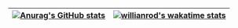 |[![Anurag's GitHub stats](https://github-readme-stats.vercel.app/api?username=StableAgOH&show_icons=true)](https://github.com/anuraghazra/github-readme-stats)|[![willianrod's wakatime stats](https://github-readme-stats.vercel.app/api/wakatime?username=AgOH&langs_count=5&custom_title=AgOH's%20Wakatime%20Stats)](https://github.com/anuraghazra/github-readme-stats)|
|:-:|:-:|
